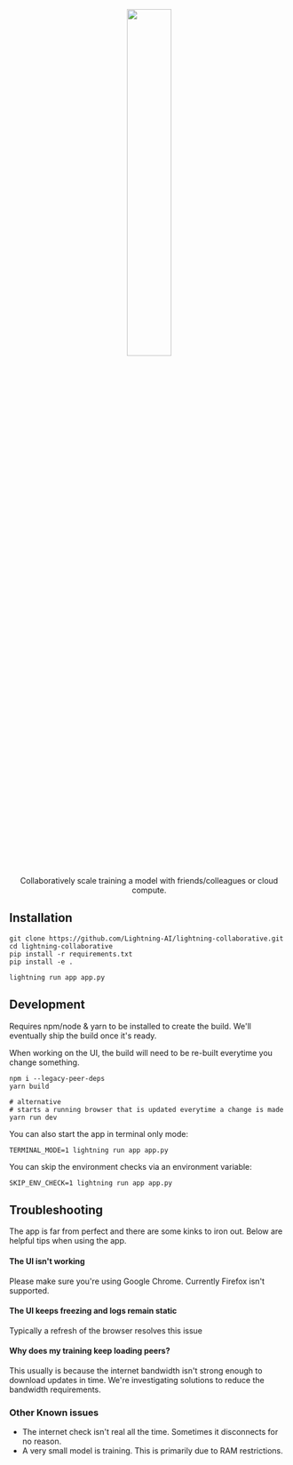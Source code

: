 <div align="center">
   <img src="https://github.com/Lightning-AI/lightning-collaborative/blob/main/images/header.png?raw=true" width="40%">
   <div align="center">
      Collaboratively scale training a model with friends/colleagues or cloud compute.
   </div>
</div>

## Installation

```
git clone https://github.com/Lightning-AI/lightning-collaborative.git
cd lightning-collaborative
pip install -r requirements.txt
pip install -e .

lightning run app app.py
```

## Development

Requires npm/node & yarn to be installed to create the build. We'll eventually ship the build once it's ready.

When working on the UI, the build will need to be re-built everytime you change something.

```
npm i --legacy-peer-deps
yarn build

# alternative
# starts a running browser that is updated everytime a change is made
yarn run dev
```

You can also start the app in terminal only mode:

```
TERMINAL_MODE=1 lightning run app app.py
```

You can skip the environment checks via an environment variable:

```
SKIP_ENV_CHECK=1 lightning run app app.py
```

## Troubleshooting

The app is far from perfect and there are some kinks to iron out. Below are helpful tips when using the app.

#### The UI isn't working

Please make sure you're using Google Chrome. Currently Firefox isn't supported.

#### The UI keeps freezing and logs remain static

Typically a refresh of the browser resolves this issue

#### Why does my training keep loading peers?

This usually is because the internet bandwidth isn't strong enough to download updates in time. We're investigating solutions to reduce the bandwidth requirements.

### Other Known issues

- The internet check isn't real all the time. Sometimes it disconnects for no reason.
- A very small model is training. This is primarily due to RAM restrictions.
